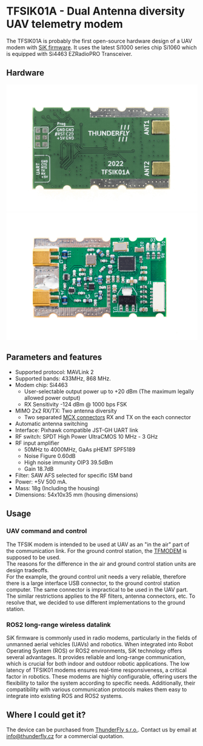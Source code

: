 # TFSIK01A - Dual Antenna diversity UAV telemetry modem

The TFSIK01A is probably the first open-source hardware design of a UAV modem with [SiK firmware](https://github.com/ThunderFly-aerospace/SiK). It uses the latest Si1000 series chip Si1060 which is equipped with Si4463 EZRadioPRO Transceiver.

## Hardware

![TFSIK01A bottom view](doc/img/TFSIK01_1.jpg)
![TFSIK01A top view](doc/img/TFSIK01_3.jpg) 



## Parameters and features

  * Supported protocol: MAVLink 2
  * Supported bands: 433MHz, 868 MHz.
  * Modem chip: Si4463
    * User-selectable output power up to +20 dBm (The maximum legally allowed power output)
    * RX Sensitivity -124 dBm @ 1000 bps FSK
  * MIMO 2x2 RX/TX: Two antenna diversity
    * Two separated [MCX connectors](https://en.wikipedia.org/wiki/MCX_connector) RX and TX on the each connector
  * Automatic antenna switching
  * Interface: Pixhawk compatible JST-GH UART link
  * RF switch: SPDT High Power UltraCMOS 10 MHz - 3 GHz
  * RF input amplifier
    * 50MHz to 4000MHz, GaAs pHEMT SPF5189
    * Noise Figure 0.60dB
    * High noise immunity OIP3 39.5dBm
    * Gain 18.7dB
  * Filter: SAW AFS selected for specific ISM band
  * Power: +5V 500 mA.
  * Mass: 18g (Including the housing)
  * Dimensions: 54x10x35 mm (housing dimensions)


## Usage 

### UAV command and control

The TFSIK modem is intended to be used at UAV as an "in the air" part of the communication link. For the ground control station, the [TFMODEM](https://github.com/ThunderFly-aerospace/TFMODEM01) is supposed to be used.  
The reasons for the difference in the air and ground control station units are design tradeoffs.  
For the example, the ground control unit needs a very reliable, therefore there is a large interface USB connector, to the ground control station computer. 
The same connector is impractical to be used in the UAV part. The similar restrictions applies to the RF filters, antenna connectors, etc. To resolve that, we decided to use different implementations to the ground station. 

### ROS2 long-range wireless datalink

SiK firmware is commonly used in radio modems, particularly in the fields of unmanned aerial vehicles (UAVs) and robotics. When integrated into Robot Operating System (ROS) or ROS2 environments, SiK technology offers several advantages. It provides reliable and long-range communication, which is crucial for both indoor and outdoor robotic applications. The low latency of TFSIK01 modems ensures real-time responsiveness, a critical factor in robotics. These modems are highly configurable, offering users the flexibility to tailor the system according to specific needs. Additionally, their compatibility with various communication protocols makes them easy to integrate into existing ROS and ROS2 systems. 

## Where I could get it?  

The device can be purchased from [ThunderFly s.r.o.](https://www.thunderfly.cz/). Contact us by email at info@thunderfly.cz for a commercial quotation.
